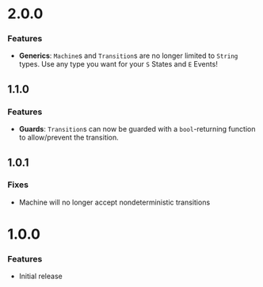 # 2.0.0
### Features
* **Generics**: `Machine`s and `Transition`s are no longer limited to `String` types. Use any type you want for your `S` States and `E` Events!

## 1.1.0
### Features
* **Guards**: `Transition`s can now be guarded with a `bool`-returning function to allow/prevent the transition. 

## 1.0.1
### Fixes
* Machine will no longer accept nondeterministic transitions

# 1.0.0
### Features
* Initial release
